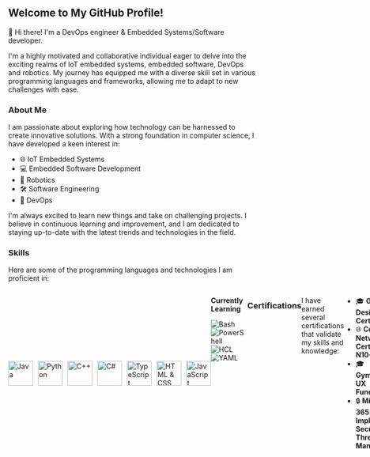 ## Welcome to My GitHub Profile!

👋 Hi there! I'm a DevOps engineer & Embedded Systems/Software developer.

I'm a highly motivated and collaborative individual eager to delve into the exciting realms of IoT embedded systems, embedded software, DevOps and robotics. My journey has equipped me with a diverse skill set in various programming languages and frameworks, allowing me to adapt to new challenges with ease.

### About Me

I am passionate about exploring how technology can be harnessed to create innovative solutions. With a strong foundation in computer science, I have developed a keen interest in:

- 🌐 IoT Embedded Systems
- 💻 Embedded Software Development
- 🤖 Robotics
- 🛠️ Software Engineering
- 🚀 DevOps

I'm always excited to learn new things and take on challenging projects. I believe in continuous learning and improvement, and I am dedicated to staying up-to-date with the latest trends and technologies in the field.

### Skills

Here are some of the programming languages and technologies I am proficient in:

<div style="display: flex; justify-content: space-around;">
  
<div style="display: flex; align-items: center; gap: 10px;">
    <img width="50" src="https://github.com/Abdinasir03/Abdinasir03/assets/115896606/d091104f-e7d9-4df5-837c-5d2b2b1aa980" alt="Java">
    <img width="50" src="https://github.com/Abdinasir03/Abdinasir03/assets/115896606/39026a0d-0636-4ed0-b381-1d2d420a262d" alt="Python">
    <img width="50" src="https://github.com/Abdinasir03/Abdinasir03/assets/115896606/08bd2ad0-3c20-40d6-8ffb-f8a5dce0a41d" alt="C++">
    <img width="50" src="https://github.com/Abdinasir03/Abdinasir03/assets/115896606/5c464694-9d72-4033-9c24-61caf246e32d" alt="C#">
    <img width="50" src="https://github.com/Abdinasir03/Abdinasir03/assets/115896606/f30a694b-e35e-40c8-a62b-c1495786fa4b" alt="TypeScript">
    <img width="50" src="https://github.com/Abdinasir03/Abdinasir03/assets/115896606/ff281b74-d7de-497c-88aa-af3225cca97c" alt="HTML & CSS">
    <img width="50" src="https://github.com/Abdinasir03/Abdinasir03/assets/115896606/84505f77-635c-45a1-8b51-c65496ba0bb1" alt="JavaScript">
</div>
<div>
  
**Currently Learning**

![Bash](https://img.shields.io/badge/Bash-4EAA25?style=for-the-badge&logo=gnu-bash&logoColor=white) 
![PowerShell](https://img.shields.io/badge/PowerShell-5391FE?style=for-the-badge&logo=powershell&logoColor=white) 
![HCL](https://img.shields.io/badge/HCL-555?style=for-the-badge&logo=hashicorp&logoColor=white) 
![YAML](https://img.shields.io/badge/YAML-000?style=for-the-badge&logo=yaml&logoColor=white) 
</div>

### Certifications

I have earned several certifications that validate my skills and knowledge:

- 🎓 **Google UX Design Certificate**
- 🌐 **CompTIA Network+ Certification N10-008**
- 🎓 **Gymnasium - UX Fundamentals**
- 🔒 **Microsoft 365: Implement Security and Threat Management**

Thank you for visiting my GitHub profile! I look forward to connecting with you.

---

**Let's Connect:**
- 🔗 [LinkedIn](https://www.linkedin.com/in/abdinasir-mohamed-357537254/)
- 🌐 [Website](https://www.yourwebsite.com)
- 🐦 [Twitter](https://twitter.com/yourprofile)

---
[![Abdinasir's GitHub stats](https://github-readme-stats.vercel.app/api?username=Abdinasir03)](https://github.com/Abdinasir03/github-readme-stats)
